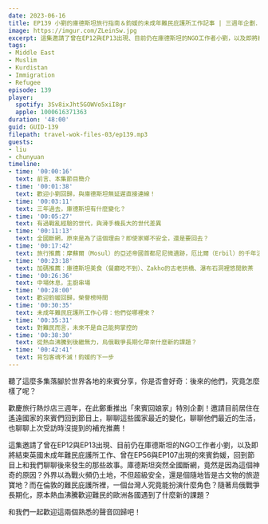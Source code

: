 ```yaml
---
date: 2023-06-16
title: EP139 小劉的庫德斯坦旅行指南＆鈞媛的未成年難民庇護所工作記事 | 三週年企劃．來賓回娘家(1) | 2023年世界難民日專題
image: https://imgur.com/ZLeinSw.jpg
excerpt: 這集邀請了曾在EP12與EP13出現、目前仍在庫德斯坦的NGO工作者小劉，以及即將結束英國未成年難民庇護所工作、曾在EP56與EP107出現的來賓鈞媛，回到節目上和我們聊聊後來發生的那些故事。和我們一起歡迎這兩個熟悉的聲音回歸吧！
tags:
- Middle East
- Muslim
- Kurdistan
- Immigration
- Refugee
episode: 139
player:
  spotify: 3Sv8ixJht5GOWVo5xiI8gr
  apple: 1000616371363
duration: '48:00'
guid: GUID-139
filepath: travel-wok-files-03/ep139.mp3
guests:
- liu
- chunyuan
timeline:
- time: '00:00:16'
  text: 前言、本集節目簡介
- time: '00:01:38'
  text: 歡迎小劉回歸，與庫德斯坦無延遲直接連線！
- time: '00:03:11'
  text: 三年過去，庫德斯坦有什麼變化？
- time: '00:05:27'
  text: 有過戰亂經驗的世代，與滑手機長大的世代差異
- time: '00:11:13'
  text: 全國斷網，原來是為了這個理由？即使家鄉不安全，還是要回去？
- time: '00:17:42'
  text: 旅行推薦：摩蘇爾（Mosul）的亞述帝國首都尼尼微遺跡，厄比爾（Erbil）的千年活化石古城，路旁有古亞述文字
- time: '00:23:18'
  text: 加碼推薦：庫德斯坦美食（餐廳吃不到）、Zakho的古老拱橋、瀑布石洞裡悠閒飲茶
- time: '00:26:36'
  text: 中場休息，主廚串場
- time: '00:28:00'
  text: 歡迎鈞媛回歸，榮譽榜時間
- time: '00:30:35'
  text: 未成年難民庇護所工作心得：他們從哪裡來？
- time: '00:35:31'
  text: 對難民而言，未來不是自己能夠掌控的
- time: '00:38:30'
  text: 從熱血沸騰到後繼無力，烏俄戰爭長期化帶來什麼新的課題？
- time: '00:42:41'
  text: 背包客魂不滅！鈞媛的下一步
---
```

聽了這麼多集落腳於世界各地的來賓分享，你是否會好奇：後來的他們，究竟怎麼樣了呢？

歡慶旅行熱炒店三週年，在此鄭重推出「來賓回娘家」特別企劃！邀請目前居住在遙遠國家的來賓們回到節目上，聊聊這些國家最近的變化，聊聊他們最近的生活，也聊聊上次受訪時沒提到的補充推薦！

這集邀請了曾在EP12與EP13出現、目前仍在庫德斯坦的NGO工作者小劉，以及即將結束英國未成年難民庇護所工作、曾在EP56與EP107出現的來賓鈞媛，回到節目上和我們聊聊後來發生的那些故事。庫德斯坦突然全國斷網，竟然是因為這個神奇的原因？外界以為戰火頻仍土地，不但超級安全，還是個隨地皆是古文物的旅遊寶地？而在倫敦的難民庇護所裡，一個台灣人究竟能扮演什麼角色？隨著烏俄戰爭長期化，原本熱血沸騰歡迎難民的歐洲各國遇到了什麼新的課題？

和我們一起歡迎這兩個熟悉的聲音回歸吧！